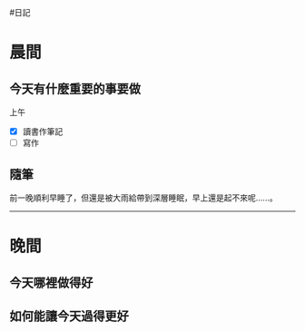 #日記 
# 晨間

## 今天有什麼重要的事要做
上午
- [x] 讀書作筆記
- [ ] 寫作

## 隨筆
前一晚順利早睡了，但還是被大雨給帶到深層睡眠，早上還是起不來呢......。

---

# 晚間

## 今天哪裡做得好

## 如何能讓今天過得更好

